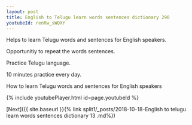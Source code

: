 ```yaml
---
layout: post
title: English to Telugu learn words sentences dictionary 290 
youtubeId: renRw_sWQXY
---
```

 
 
Helps to learn Telugu words and sentences for English speakers.

Opportunitiy to repeat the words sentences. 

Practice Telugu language. 
 
10 minutes practice every day. 
 
How to learn Telugu words and sentences for English speakers 
 
{% include youtubePlayer.html id=page.youtubeId %}
 
 
[Next]({{ site.baseurl }}{% link  split1/_posts/2018-10-18-English to telugu learn words sentences dictionary 13 .md%})
 
